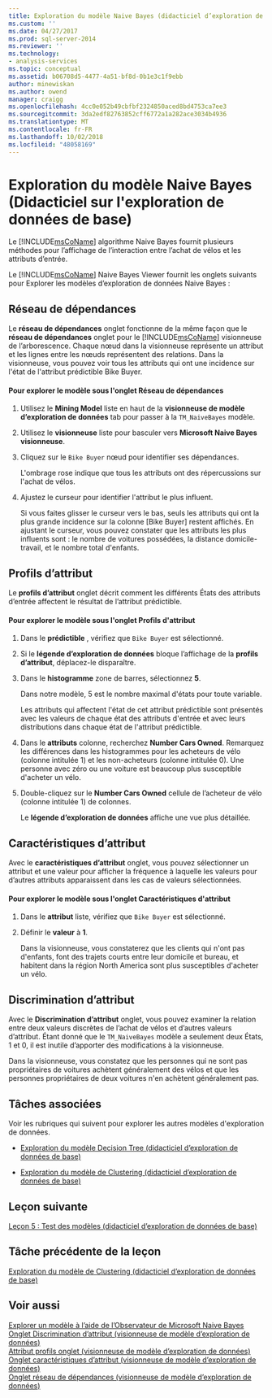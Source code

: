 ```yaml
---
title: Exploration du modèle Naive Bayes (didacticiel d’exploration de données de base) | Microsoft Docs
ms.custom: ''
ms.date: 04/27/2017
ms.prod: sql-server-2014
ms.reviewer: ''
ms.technology:
- analysis-services
ms.topic: conceptual
ms.assetid: b06708d5-4477-4a51-bf8d-0b1e3c1f9ebb
author: minewiskan
ms.author: owend
manager: craigg
ms.openlocfilehash: 4cc0e052b49cbfbf2324850aced8bd4753ca7ee3
ms.sourcegitcommit: 3da2edf82763852cff6772a1a282ace3034b4936
ms.translationtype: MT
ms.contentlocale: fr-FR
ms.lasthandoff: 10/02/2018
ms.locfileid: "48058169"
---
```

# <a name="exploring-the-naive-bayes-model-basic-data-mining-tutorial"></a>Exploration du modèle Naive Bayes (Didacticiel sur l'exploration de données de base)
  Le [!INCLUDE[msCoName](../includes/msconame-md.md)] algorithme Naive Bayes fournit plusieurs méthodes pour l’affichage de l’interaction entre l’achat de vélos et les attributs d’entrée.  
  
 Le [!INCLUDE[msCoName](../includes/msconame-md.md)] Naive Bayes Viewer fournit les onglets suivants pour Explorer les modèles d’exploration de données Naive Bayes :  
  
 
  
##  <a name="DependencyNetwork"></a> Réseau de dépendances  
 Le **réseau de dépendances** onglet fonctionne de la même façon que le **réseau de dépendances** onglet pour le [!INCLUDE[msCoName](../includes/msconame-md.md)] visionneuse de l’arborescence. Chaque nœud dans la visionneuse représente un attribut et les lignes entre les nœuds représentent des relations. Dans la visionneuse, vous pouvez voir tous les attributs qui ont une incidence sur l'état de l'attribut prédictible Bike Buyer.  
  
#### <a name="to-explore-the-model-in-the-dependency-network-tab"></a>Pour explorer le modèle sous l'onglet Réseau de dépendances  
  
1.  Utilisez le **Mining Model** liste en haut de la **visionneuse de modèle d’exploration de données** tab pour passer à la `TM_NaiveBayes` modèle.  
  
2.  Utilisez le **visionneuse** liste pour basculer vers **Microsoft Naive Bayes visionneuse**.  
  
3.  Cliquez sur le `Bike Buyer` nœud pour identifier ses dépendances.  
  
     L'ombrage rose indique que tous les attributs ont des répercussions sur l'achat de vélos.  
  
4.  Ajustez le curseur pour identifier l'attribut le plus influent.  
  
     Si vous faites glisser le curseur vers le bas, seuls les attributs qui ont la plus grande incidence sur la colonne [Bike Buyer] restent affichés. En ajustant le curseur, vous pouvez constater que les attributs les plus influents sont : le nombre de voitures possédées, la distance domicile-travail, et le nombre total d'enfants.  
 
  
##  <a name="AttributeProfiles"></a> Profils d’attribut  
 Le **profils d’attribut** onglet décrit comment les différents États des attributs d’entrée affectent le résultat de l’attribut prédictible.  
  
#### <a name="to-explore-the-model-in-the-attribute-profiles-tab"></a>Pour explorer le modèle sous l'onglet Profils d'attribut  
  
1.  Dans le **prédictible** , vérifiez que `Bike Buyer` est sélectionné.  
  
2.  Si le **légende d’exploration de données** bloque l’affichage de la **profils d’attribut**, déplacez-le disparaître.  
  
3.  Dans le **histogramme** zone de barres, sélectionnez **5**.  
  
     Dans notre modèle, 5 est le nombre maximal d'états pour toute variable.  
  
     Les attributs qui affectent l'état de cet attribut prédictible sont présentés avec les valeurs de chaque état des attributs d'entrée et avec leurs distributions dans chaque état de l'attribut prédictible.  
  
4.  Dans le **attributs** colonne, recherchez **Number Cars Owned**.  Remarquez les différences dans les histogrammes pour les acheteurs de vélo (colonne intitulée 1) et les non-acheteurs (colonne intitulée 0). Une personne avec zéro ou une voiture est beaucoup plus susceptible d'acheter un vélo.  
  
5.  Double-cliquez sur le **Number Cars Owned** cellule de l’acheteur de vélo (colonne intitulée 1) de colonnes.  
  
     Le **légende d’exploration de données** affiche une vue plus détaillée.  
  
  
##  <a name="AttributeCharacteristics"></a> Caractéristiques d’attribut  
 Avec le **caractéristiques d’attribut** onglet, vous pouvez sélectionner un attribut et une valeur pour afficher la fréquence à laquelle les valeurs pour d’autres attributs apparaissent dans les cas de valeurs sélectionnées.  
  
#### <a name="to-explore-the-model-in-the-attribute-characteristics-tab"></a>Pour explorer le modèle sous l'onglet Caractéristiques d'attribut  
  
1.  Dans le **attribut** liste, vérifiez que `Bike Buyer` est sélectionné.  
  
2.  Définir le **valeur** à **1**.  
  
     Dans la visionneuse, vous constaterez que les clients qui n'ont pas d'enfants, font des trajets courts entre leur domicile et bureau, et habitent dans la région North America sont plus susceptibles d'acheter un vélo.  
  
  
##  <a name="AttributeDiscrimination"></a> Discrimination d’attribut  
 Avec le **Discrimination d’attribut** onglet, vous pouvez examiner la relation entre deux valeurs discrètes de l’achat de vélos et d’autres valeurs d’attribut. Étant donné que le `TM_NaiveBayes` modèle a seulement deux États, 1 et 0, il est inutile d’apporter des modifications à la visionneuse.  
  
 Dans la visionneuse, vous constatez que les personnes qui ne sont pas propriétaires de voitures achètent généralement des vélos et que les personnes propriétaires de deux voitures n'en achètent généralement pas.  
  
## <a name="related-tasks"></a>Tâches associées  
 Voir les rubriques qui suivent pour explorer les autres modèles d'exploration de données.  
  
-   [Exploration du modèle Decision Tree &#40;didacticiel d’exploration de données de base&#41;](../../2014/tutorials/exploring-the-decision-tree-model-basic-data-mining-tutorial.md)  
  
-   [Exploration du modèle de Clustering &#40;didacticiel d’exploration de données de base&#41;](../../2014/tutorials/exploring-the-clustering-model-basic-data-mining-tutorial.md)  
  
## <a name="next-lesson"></a>Leçon suivante  
 [Leçon 5 : Test des modèles &#40;didacticiel d’exploration de données de base&#41;](../../2014/tutorials/lesson-5-testing-models-basic-data-mining-tutorial.md)  
  
## <a name="previous-task-in-lesson"></a>Tâche précédente de la leçon  
 [Exploration du modèle de Clustering &#40;didacticiel d’exploration de données de base&#41;](../../2014/tutorials/exploring-the-clustering-model-basic-data-mining-tutorial.md)  
  
## <a name="see-also"></a>Voir aussi  
 [Explorer un modèle à l’aide de l’Observateur de Microsoft Naive Bayes](../../2014/analysis-services/data-mining/browse-a-model-using-the-microsoft-naive-bayes-viewer.md)   
 [Onglet Discrimination d’attribut &#40;visionneuse de modèle d’exploration de données&#41;](../../2014/analysis-services/attribute-discrimination-tab-mining-model-viewer.md)   
 [Attribut profils onglet &#40;visionneuse de modèle d’exploration de données&#41;](../../2014/analysis-services/attribute-profiles-tab-mining-model-viewer.md)   
 [Onglet caractéristiques d’attribut &#40;visionneuse de modèle d’exploration de données&#41;](../../2014/analysis-services/attribute-characteristics-tab-mining-model-viewer.md)   
 [Onglet réseau de dépendances &#40;visionneuse de modèle d’exploration de données&#41;](../../2014/analysis-services/dependency-network-tab-mining-model-viewer.md)  
  
  
